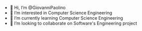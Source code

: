 - 👋 Hi, I’m @GiovanniPaolino
- 👀 I’m interested in Computer Science Engineering
- 🌱 I’m currently learning Computer Science Engineering
- 💞️ I’m looking to collaborate on Software's Engineering project

<!---
GiovanniPaolino/GiovanniPaolino is a ✨ special ✨ repository because its `README.md` (this file) appears on your GitHub profile.
You can click the Preview link to take a look at your changes.
--->
